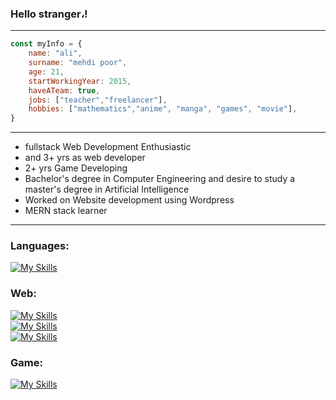 ### Hello stranger،!
_________________________________________________________________________________________________________________________________________________________________________

```javascript
const myInfo = {
    name: "ali",
    surname: "mehdi poor",
    age: 21,
    startWorkingYear: 2015,
    haveATeam: true,
    jobs: ["teacher","freelancer"],
    hobbies: ["mathematics","anime", "manga", "games", "movie"],
}
```

_________________________________________________________________________________________________________________________________________________________________________

- fullstack Web Development Enthusiastic
- and 3+ yrs as web developer
- 2+ yrs Game Developing
- Bachelor's degree in Computer Engineering and desire to study a master's degree in Artificial Intelligence
- Worked on Website development using Wordpress
- MERN stack learner
_________________________________________________________________________________________________________________________________________________________________________

### Languages:

[![My Skills](https://skillicons.dev/icons?i=js,php,py,cs&theme=light)](https://github.com/wolferina)


### Web:
[![My Skills](https://skillicons.dev/icons?i=html,css,bootstrap,tailwind&theme=light)](https://github.com/wolferina) <br />
[![My Skills](https://skillicons.dev/icons?i=mongodb,express,react,nodejs,nextjs&theme=light)](https://github.com/wolferina) <br />
[![My Skills](https://skillicons.dev/icons?i=wordpress,mysql&theme=light)](https://github.com/wolferina) <br />

### Game:
[![My Skills](https://skillicons.dev/icons?i=unity,blender&theme=light)](https://github.com/wolferina)
